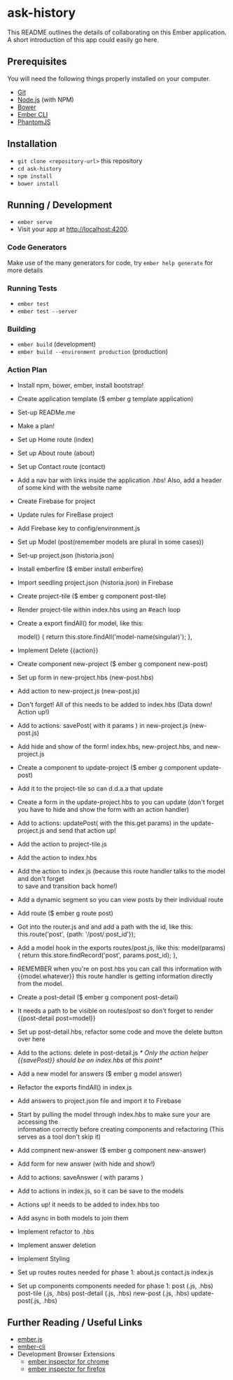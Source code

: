 # ask-history

This README outlines the details of collaborating on this Ember application.
A short introduction of this app could easily go here.

## Prerequisites

You will need the following things properly installed on your computer.

* [Git](https://git-scm.com/)
* [Node.js](https://nodejs.org/) (with NPM)
* [Bower](https://bower.io/)
* [Ember CLI](https://ember-cli.com/)
* [PhantomJS](http://phantomjs.org/)

## Installation

* `git clone <repository-url>` this repository
* `cd ask-history`
* `npm install`
* `bower install`

## Running / Development

* `ember serve`
* Visit your app at [http://localhost:4200](http://localhost:4200).

### Code Generators

Make use of the many generators for code, try `ember help generate` for more details

### Running Tests

* `ember test`
* `ember test --server`

### Building

* `ember build` (development)
* `ember build --environment production` (production)

### Action Plan

* Install npm, bower, ember, install bootstrap!
* Create application template ($ ember g template application)
* Set-up READMe.me
* Make a plan!
* Set up Home route (index)
* Set up About route (about)
* Set up Contact route (contact)
* Add a nav bar with links inside the application .hbs! Also, add a header of some kind with
the website name
* Create Firebase for project
* Update rules for FireBase project
* Add Firebase key to config/environment.js
* Set up Model (post(remember models are plural in some cases))
* Set-up project.json (historia.json)
* Install emberfire ($ ember install emberfire)
* Import seedling project.json (historia.json) in Firebase
* Create project-tile ($ ember g component post-tile)
* Render project-tile within index.hbs using an #each loop
* Create a export findAll() for model, like this:

  model() {
    return this.store.findAll('model-name(singular)');
  },

* Implement Delete {{action}}
* Create component new-project ($ ember g component new-post)
* Set up form in new-project.hbs (new-post.hbs)
* Add action to new-project.js (new-post.js)
* Don't forget! All of this needs to be added to index.hbs (Data down! Action up!)
* Add to actions: savePost( with it params ) in new-project.js  (new-post.js)
* Add hide and show of the form! index.hbs, new-project.hbs, and new-project.js
* Create a component to update-project ($ ember g component update-post)
* Add it to the project-tile so can d.d.a.a that update
* Create a form in the update-project.hbs to you can update (don't forget you have to hide
  and show the form with an action handler)
* Add to actions: updatePost( with the this.get params) in the update-project.js and send
  that action up!
* Add the action to project-tile.js
* Add the action to index.hbs
* Add the action to index.js (because this route handler talks to the model and don't forget  
  to save and transition back home!)
* Add a dynamic segment so you can view posts by their individual route
* Add route ($ ember g route post)
* Got into the router.js and and add a path with the id, like this:
  this.route('post', {path: '/post/:post_id'});
* Add a model hook in the exports routes/post.js, like this:
  model(params) {
    return this.store.findRecord('post', params.post_id);
  },
* REMEMBER when you're on post.hbs you can call this information with {{model.whatever}} this
  route handler is getting information directly from the model.
* Create a post-detail ($ ember g component post-detail)
* It needs a path to be visible on routes/post so don't forget to render {{post-detail post=model}}
* Set up post-detail.hbs, refactor some code and move the delete button over here
* Add to the actions: delete in post-detail.js
_* Only the action helper {{savePost}} should be on index.hbs at this point*_
* Add a new model for answers ($ ember g model answer)
* Refactor the exports findAll() in index.js
* Add answers to project.json file and import it to Firebase
* Start by pulling the model through index.hbs to make sure your are accessing the  
  information correctly before creating components and refactoring (This serves as a tool don't skip it)
* Add compnent new-answer ($ ember g component new-answer)
* Add form for new answer (with hide and show!)
* Add to actions: saveAnswer ( with params )
* Add to actions in index.js, so it can be save to the models
* Actions up! it needs to be added to index.hbs too
* Add async in both models to join them
* Implement refactor to .hbs
* Implement answer deletion
* Implement Styling


* Set up routes
  routes needed for phase 1:
    about.js
    contact.js
    index.js
 * Set up components
  components needed for phase 1:
    post (.js, .hbs)
    post-tile (.js, .hbs)
    post-detail (.js, .hbs)
    new-post (.js, .hbs)
    update-post(.js, .hbs)

## Further Reading / Useful Links

* [ember.js](http://emberjs.com/)
* [ember-cli](https://ember-cli.com/)
* Development Browser Extensions
  * [ember inspector for chrome](https://chrome.google.com/webstore/detail/ember-inspector/bmdblncegkenkacieihfhpjfppoconhi)
  * [ember inspector for firefox](https://addons.mozilla.org/en-US/firefox/addon/ember-inspector/)
